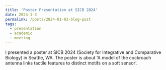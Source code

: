 ```yaml
---
title: 'Poster Presentation at SICB 2024'
date: 2024-1-3
permalink: /posts/2024-01-03-blog-post
tags:
  - presentation
  - academic
  - meeting
---
```


I presented a poster at SICB 2024 (Society for Integrative and Comparative Biology) in Seattle, WA. The poster is about 'A model of the cockroach antenna links tactile features to distinct motifs on a soft sensor'.

<!-- Headings are cool
======

You can have many headings
======

Aren't headings cool?
------
-->
